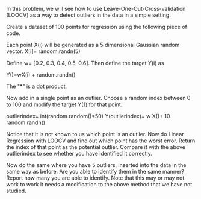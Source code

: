 In this problem, we will see how to use Leave-One-Out-Cross-validation (LOOCV) as a way to detect outliers in the data in a simple setting.

Create a dataset of 100 points for regression using the following piece of code.

Each point X(i) will be generated as a 5 dimensional Gaussian random vector. X[i]= random.randn(5)

Define w= [0.2, 0.3, 0.4, 0.5, 0.6]. Then define the target Y(i) as

Y()=wX(i) + random.randn()

The "*" is a dot product.

Now add in a single point as an outlier. Choose a random index between 0 to 100 and modify the target Y(1) for that point.

outlierindex= int(random.random()*50) Y(outlierindex)= w X()+ 10 random.randn()

Notice that it is not known to us which point is an outlier. Now do Linear Regression with LOOCV and find out which point has the worst error. Return the index of that point as the potential outlier. Compare it with the above outlierindex to see whether you have identified it correctly.

Now do the same where you have 5 outliers, inserted into the data in the same way as before. Are you able to identify them in the same manner? Report how many you are able to identify. Note that this may or may not work to work it needs a modification to the above method that we have not studied.
